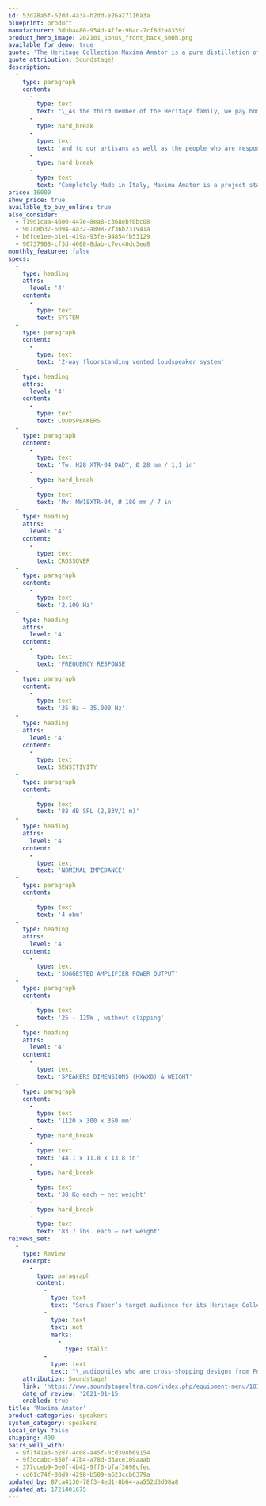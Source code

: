 ```yaml
---
id: 53d28a5f-62dd-4a3a-b2dd-e26a27116a3a
blueprint: product
manufacturer: 5dbba480-954d-4ffe-9bac-7cf8d2a8359f
product_hero_image: 202101_sonus_front_back_600h.png
available_for_demo: true
quote: 'The Heritage Collection Maxima Amator is a pure distillation of what Sonus Faber is all about: beautiful objects that re-create beautiful music.'
quote_attribution: Soundstage!
description:
  -
    type: paragraph
    content:
      -
        type: text
        text: "\_As the third member of the Heritage family, we pay homage to our Italian roots"
      -
        type: hard_break
      -
        type: text
        text: 'and to our artisans as well as the people who are responsible for developing Sonus Faber products.'
      -
        type: hard_break
      -
        type: text
        text: "Completely Made in Italy, Maxima Amator is a project started many years ago and abandoned because considered impossible. Today, we achieve that dream: a two-way floor stander concept applied to a solid wood cabinet.\_\_"
price: 16000
show_price: true
available_to_buy_online: true
also_consider:
  - f19d1caa-4600-447e-8ea8-c368ebf0bc08
  - 901c8b37-6094-4a32-a898-2f36b231941a
  - b6fce1ee-b1e1-419a-93fe-94854fb53129
  - 90737908-cf3d-4668-8dab-c7ec40dc3ee8
monthly_featuree: false
specs:
  -
    type: heading
    attrs:
      level: '4'
    content:
      -
        type: text
        text: SYSTEM
  -
    type: paragraph
    content:
      -
        type: text
        text: '2-way floorstanding vented loudspeaker system'
  -
    type: heading
    attrs:
      level: '4'
    content:
      -
        type: text
        text: LOUDSPEAKERS
  -
    type: paragraph
    content:
      -
        type: text
        text: 'Tw: H28 XTR-04 DAD™, Ø 28 mm / 1,1 in'
      -
        type: hard_break
      -
        type: text
        text: 'Mw: MW18XTR-04, Ø 180 mm / 7 in'
  -
    type: heading
    attrs:
      level: '4'
    content:
      -
        type: text
        text: CROSSOVER
  -
    type: paragraph
    content:
      -
        type: text
        text: '2.100 Hz'
  -
    type: heading
    attrs:
      level: '4'
    content:
      -
        type: text
        text: 'FREQUENCY RESPONSE'
  -
    type: paragraph
    content:
      -
        type: text
        text: '35 Hz – 35.000 Hz'
  -
    type: heading
    attrs:
      level: '4'
    content:
      -
        type: text
        text: SENSITIVITY
  -
    type: paragraph
    content:
      -
        type: text
        text: '88 dB SPL (2,83V/1 m)'
  -
    type: heading
    attrs:
      level: '4'
    content:
      -
        type: text
        text: 'NOMINAL IMPEDANCE'
  -
    type: paragraph
    content:
      -
        type: text
        text: '4 ohm'
  -
    type: heading
    attrs:
      level: '4'
    content:
      -
        type: text
        text: 'SUGGESTED AMPLIFIER POWER OUTPUT'
  -
    type: paragraph
    content:
      -
        type: text
        text: '25 - 125W , without clipping'
  -
    type: heading
    attrs:
      level: '4'
    content:
      -
        type: text
        text: 'SPEAKERS DIMENSIONS (HXWXD) & WEIGHT'
  -
    type: paragraph
    content:
      -
        type: text
        text: '1120 x 300 x 350 mm'
      -
        type: hard_break
      -
        type: text
        text: '44.1 x 11.8 x 13.8 in'
      -
        type: hard_break
      -
        type: text
        text: '38 Kg each – net weight'
      -
        type: hard_break
      -
        type: text
        text: '83.7 lbs. each – net weight'
reivews_set:
  -
    type: Review
    excerpt:
      -
        type: paragraph
        content:
          -
            type: text
            text: "Sonus Faber’s target audience for its Heritage Collection, and for the Maxima Amator in particular, is\_"
          -
            type: text
            text: not
            marks:
              -
                type: italic
          -
            type: text
            text: "\_audiophiles who are cross-shopping designs from Focal, Magico, and/or Wilson Audio Specialties. This is an artisanal loudspeaker. The marriage of so many materials—solid walnut, leather, brass, marble—into such an evocative form gives the Sonus Faber a presence and a gravitas that are difficult to describe. It’s also a very good loudspeaker, with admirable output down to 35Hz, and a commendably linear, uncolored mid band.\_\_"
    attribution: Soundstage!
    link: 'https://www.soundstageultra.com/index.php/equipment-menu/1012#most-read-equipment-reviews'
    date_of_review: '2021-01-15'
    enabled: true
title: 'Maxima Amator'
product-categories: speakers
system_category: speakers
local_only: false
shipping: 400
pairs_well_with:
  - 9f7f41a3-b287-4c08-a45f-0cd398b69154
  - 9f3dcabc-850f-47b4-a78d-d3ace109aaab
  - 377cceb9-0e0f-4b42-9ff6-bfaf3698cfec
  - cd61c74f-80d9-4298-b509-a623ccb6379a
updated_by: 87ca4130-78f3-4ed1-8b64-aa552d3d08a8
updated_at: 1721401675
---
```

